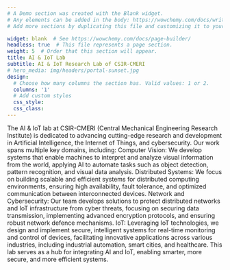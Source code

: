 ```yaml
---
# A Demo section was created with the Blank widget.
# Any elements can be added in the body: https://wowchemy.com/docs/writing-markdown-latex/
# Add more sections by duplicating this file and customizing it to your requirements.

widget: blank  # See https://wowchemy.com/docs/page-builder/
headless: true  # This file represents a page section.
weight: 5  # Order that this section will appear.
title: AI & IoT Lab
subtitle: AI & IoT Research Lab of CSIR-CMERI
# hero_media: img/headers/portal-sunset.jpg
design:
  # Choose how many columns the section has. Valid values: 1 or 2.
  columns: '1'
  # Add custom styles
  css_style:
  css_class:
---
```


The AI & IoT lab at CSIR-CMERI (Central Mechanical Engineering Research Institute) is dedicated to advancing cutting-edge research and development in Artificial Intelligence, the Internet of Things, and cybersecurity. Our work spans multiple key domains, including:
Computer Vision: We develop systems that enable machines to interpret and analyze visual information from the world, applying AI to automate tasks such as object detection, pattern recognition, and visual data analysis.
Distributed Systems: We focus on building scalable and efficient systems for distributed computing environments, ensuring high availability, fault tolerance, and optimized communication between interconnected devices.
Network and Cybersecurity: Our team develops solutions to protect distributed networks and IoT infrastructure from cyber threats, focusing on securing data transmission, implementing advanced encryption protocols, and ensuring robust network defence mechanisms.
IoT: Leveraging IoT technologies, we design and implement secure, intelligent systems for real-time monitoring and control of devices, facilitating innovative applications across various industries, including industrial automation, smart cities, and healthcare.
This lab serves as a hub for integrating AI and IoT, enabling smarter, more secure, and more efficient systems.

<a rel="me" href="https://mastodon.social/@ethanwhite"></a>
<a rel="me" href="https://hachyderm.io/@ethanwhite"></a>
<a rel="me" href="https://mastodon.social/@skmorgane"></a>
<a rel="me" href="https://ecoevo.social/@weecology"></a>

